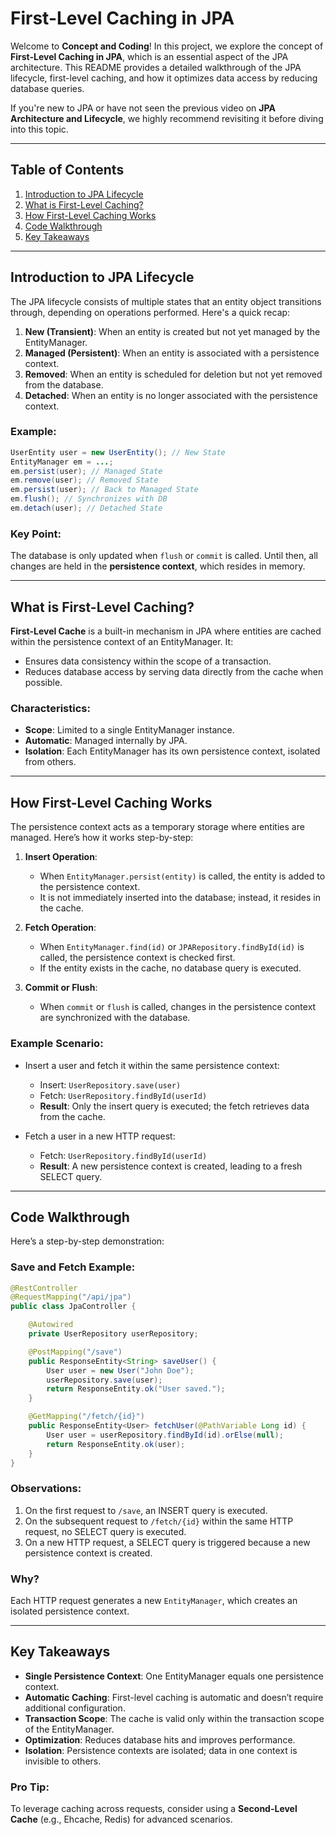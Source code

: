 # First-Level Caching in JPA

Welcome to **Concept and Coding**! In this project, we explore the concept of **First-Level Caching in JPA**, which is an essential aspect of the JPA architecture. This README provides a detailed walkthrough of the JPA lifecycle, first-level caching, and how it optimizes data access by reducing database queries.

If you're new to JPA or have not seen the previous video on **JPA Architecture and Lifecycle**, we highly recommend revisiting it before diving into this topic.

---

## Table of Contents
1. [Introduction to JPA Lifecycle](#introduction-to-jpa-lifecycle)
2. [What is First-Level Caching?](#what-is-first-level-caching)
3. [How First-Level Caching Works](#how-first-level-caching-works)
4. [Code Walkthrough](#code-walkthrough)
5. [Key Takeaways](#key-takeaways)

---

## Introduction to JPA Lifecycle
The JPA lifecycle consists of multiple states that an entity object transitions through, depending on operations performed. Here's a quick recap:

1. **New (Transient)**: When an entity is created but not yet managed by the EntityManager.
2. **Managed (Persistent)**: When an entity is associated with a persistence context.
3. **Removed**: When an entity is scheduled for deletion but not yet removed from the database.
4. **Detached**: When an entity is no longer associated with the persistence context.

### Example:
```java
UserEntity user = new UserEntity(); // New State
EntityManager em = ...;
em.persist(user); // Managed State
em.remove(user); // Removed State
em.persist(user); // Back to Managed State
em.flush(); // Synchronizes with DB
em.detach(user); // Detached State
```

### Key Point:
The database is only updated when `flush` or `commit` is called. Until then, all changes are held in the **persistence context**, which resides in memory.

---

## What is First-Level Caching?
**First-Level Cache** is a built-in mechanism in JPA where entities are cached within the persistence context of an EntityManager. It:

- Ensures data consistency within the scope of a transaction.
- Reduces database access by serving data directly from the cache when possible.

### Characteristics:
- **Scope**: Limited to a single EntityManager instance.
- **Automatic**: Managed internally by JPA.
- **Isolation**: Each EntityManager has its own persistence context, isolated from others.

---

## How First-Level Caching Works
The persistence context acts as a temporary storage where entities are managed. Here’s how it works step-by-step:

1. **Insert Operation**:
   - When `EntityManager.persist(entity)` is called, the entity is added to the persistence context.
   - It is not immediately inserted into the database; instead, it resides in the cache.

2. **Fetch Operation**:
   - When `EntityManager.find(id)` or `JPARepository.findById(id)` is called, the persistence context is checked first.
   - If the entity exists in the cache, no database query is executed.

3. **Commit or Flush**:
   - When `commit` or `flush` is called, changes in the persistence context are synchronized with the database.

### Example Scenario:
- Insert a user and fetch it within the same persistence context:
  - Insert: `UserRepository.save(user)`
  - Fetch: `UserRepository.findById(userId)`
  - **Result**: Only the insert query is executed; the fetch retrieves data from the cache.

- Fetch a user in a new HTTP request:
  - Fetch: `UserRepository.findById(userId)`
  - **Result**: A new persistence context is created, leading to a fresh SELECT query.

---

## Code Walkthrough
Here’s a step-by-step demonstration:

### Save and Fetch Example:
```java
@RestController
@RequestMapping("/api/jpa")
public class JpaController {

    @Autowired
    private UserRepository userRepository;

    @PostMapping("/save")
    public ResponseEntity<String> saveUser() {
        User user = new User("John Doe");
        userRepository.save(user);
        return ResponseEntity.ok("User saved.");
    }

    @GetMapping("/fetch/{id}")
    public ResponseEntity<User> fetchUser(@PathVariable Long id) {
        User user = userRepository.findById(id).orElse(null);
        return ResponseEntity.ok(user);
    }
}
```

### Observations:
1. On the first request to `/save`, an INSERT query is executed.
2. On the subsequent request to `/fetch/{id}` within the same HTTP request, no SELECT query is executed.
3. On a new HTTP request, a SELECT query is triggered because a new persistence context is created.

### Why?
Each HTTP request generates a new `EntityManager`, which creates an isolated persistence context.

---

## Key Takeaways
- **Single Persistence Context**: One EntityManager equals one persistence context.
- **Automatic Caching**: First-level caching is automatic and doesn’t require additional configuration.
- **Transaction Scope**: The cache is valid only within the transaction scope of the EntityManager.
- **Optimization**: Reduces database hits and improves performance.
- **Isolation**: Persistence contexts are isolated; data in one context is invisible to others.

### Pro Tip:
To leverage caching across requests, consider using a **Second-Level Cache** (e.g., Ehcache, Redis) for advanced scenarios.

